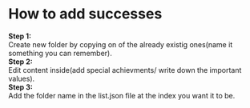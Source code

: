 # How to add successes

**Step 1:** <br>
	Create new folder by copying on of the already existig ones(name it something you can remember). <br>
**Step 2:** <br>
	Edit content inside(add special achievments/ write down the important values). <br>
**Step 3:** <br>
	Add the folder name in the list.json file at the index you want it to be. <br>
